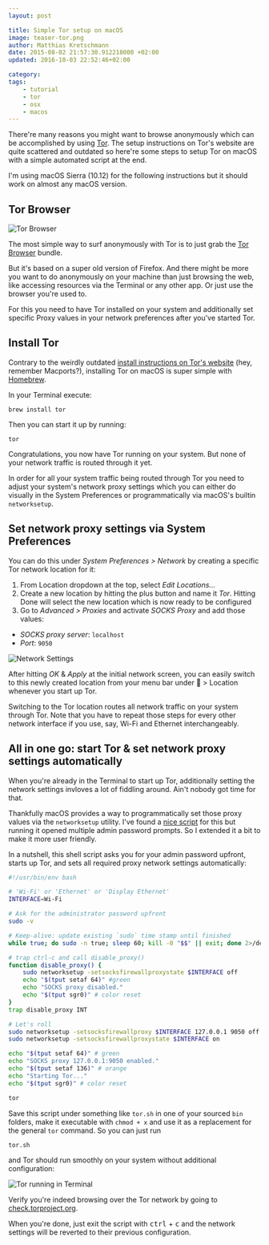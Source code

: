 ```yaml
---
layout: post

title: Simple Tor setup on macOS
image: teaser-tor.png
author: Matthias Kretschmann
date: 2015-08-02 21:57:30.912218000 +02:00
updated: 2016-10-03 22:52:46+02:00

category:
tags:
    - tutorial
    - tor
    - osx
    - macos
---
```


There're many reasons you might want to browse anonymously which can be accomplished by using [Tor](https://www.torproject.org). The setup instructions on Tor's website are quite scattered and outdated so here're some steps to setup Tor on macOS with a simple automated script at the end.

I'm using macOS Sierra (10.12) for the following instructions but it should work on almost any macOS version.

## Tor Browser

![Tor Browser](/media/tor-browser.png)

The most simple way to surf anonymously with Tor is to just grab the [Tor Browser](https://www.torproject.org/projects/torbrowser.html.en) bundle.

But it's based on a super old version of Firefox. And there might be more you want to do anonymously on your machine than just browsing the web, like accessing resources via the Terminal or any other app. Or just use the browser you're used to.

For this you need to have Tor installed on your system and additionally set specific Proxy values in your network preferences after you've started Tor.

## Install Tor

Contrary to the weirdly outdated [install instructions on Tor's website](https://www.torproject.org/docs/tor-doc-osx.html.en) (hey, remember Macports?), installing Tor on macOS is super simple with [Homebrew](http://brew.sh).

In your Terminal execute:

```shell
brew install tor
```

Then you can start it up by running:

```shell
tor
```

Congratulations, you now have Tor running on your system. But none of your network traffic is routed through it yet.

In order for all your system traffic being routed through Tor you need to adjust your system's network proxy settings which you can either do visually in the System Preferences or programmatically via macOS's builtin `networksetup`.

## Set network proxy settings via System Preferences

You can do this under *System Preferences > Network* by creating a specific Tor network location for it:

1. From Location dropdown at the top, select *Edit Locations...*
2. Create a new location by hitting the plus button and name it *Tor*. Hitting Done will select the new location which is now ready to be configured
4. Go to *Advanced > Proxies* and activate *SOCKS Proxy* and add those values:

- *SOCKS proxy server*: `localhost`
- *Port*: `9050`

![Network Settings](/media/tor-osx-proxy.png)

After hitting *OK* & *Apply* at the initial network screen, you can easily switch to this newly created location from your menu bar under  > Location whenever you start up Tor.

Switching to the Tor location routes all network traffic on your system through Tor. Note that you have to repeat those steps for every other network interface if you use, say, Wi-Fi and Ethernet interchangeably.

## All in one go: start Tor & set network proxy settings automatically

When you're already in the Terminal to start up Tor, additionally setting the network settings invloves a lot of fiddling around. Ain't nobody got time for that.

Thankfully macOS provides a way to programmatically set those proxy values via the `networksetup` utility. I've found a [nice script](http://leonid.shevtsov.me/en/an-easy-way-to-use-tor-on-os-x) for this but running it opened multiple admin password prompts. So I extended it a bit to make it more user friendly.

In a nutshell, this shell script asks you for your admin password upfront, starts up Tor, and sets all required proxy network settings automatically:

```bash
#!/usr/bin/env bash

# 'Wi-Fi' or 'Ethernet' or 'Display Ethernet'
INTERFACE=Wi-Fi

# Ask for the administrator password upfront
sudo -v

# Keep-alive: update existing `sudo` time stamp until finished
while true; do sudo -n true; sleep 60; kill -0 "$$" || exit; done 2>/dev/null &

# trap ctrl-c and call disable_proxy()
function disable_proxy() {
    sudo networksetup -setsocksfirewallproxystate $INTERFACE off
    echo "$(tput setaf 64)" #green
    echo "SOCKS proxy disabled."
    echo "$(tput sgr0)" # color reset
}
trap disable_proxy INT

# Let's roll
sudo networksetup -setsocksfirewallproxy $INTERFACE 127.0.0.1 9050 off
sudo networksetup -setsocksfirewallproxystate $INTERFACE on

echo "$(tput setaf 64)" # green
echo "SOCKS proxy 127.0.0.1:9050 enabled."
echo "$(tput setaf 136)" # orange
echo "Starting Tor..."
echo "$(tput sgr0)" # color reset

tor
```

Save this script under something like `tor.sh` in one of your sourced `bin` folders, make it executable with `chmod + x` and use it as a replacement for the general `tor` command. So you can just run

```shell
tor.sh
```

and Tor should run smoothly on your system without additional configuration:

![Tor running in Terminal](/media/tor-osx-terminal.png)

Verify you're indeed browsing over the Tor network by going to [check.torproject.org](https://check.torproject.org).

When you're done, just exit the script with <kbd>ctrl</kbd> + <kbd>c</kbd> and the network settings will be reverted to their previous configuration.
